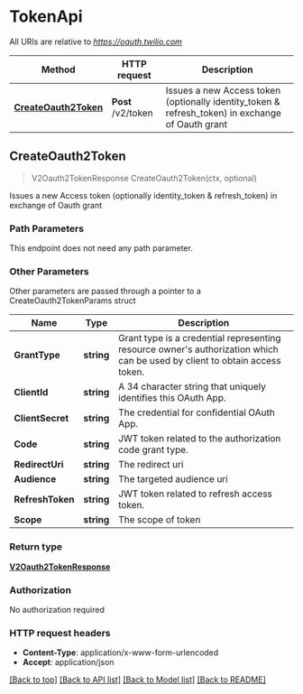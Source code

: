 # TokenApi

All URIs are relative to *https://oauth.twilio.com*

Method | HTTP request | Description
------------- | ------------- | -------------
[**CreateOauth2Token**](TokenApi.md#CreateOauth2Token) | **Post** /v2/token | Issues a new Access token (optionally identity_token &amp; refresh_token) in exchange of Oauth grant



## CreateOauth2Token

> V2Oauth2TokenResponse CreateOauth2Token(ctx, optional)

Issues a new Access token (optionally identity_token & refresh_token) in exchange of Oauth grant

### Path Parameters

This endpoint does not need any path parameter.

### Other Parameters

Other parameters are passed through a pointer to a CreateOauth2TokenParams struct


Name | Type | Description
------------- | ------------- | -------------
**GrantType** | **string** | Grant type is a credential representing resource owner's authorization which can be used by client to obtain access token.
**ClientId** | **string** | A 34 character string that uniquely identifies this OAuth App.
**ClientSecret** | **string** | The credential for confidential OAuth App.
**Code** | **string** | JWT token related to the authorization code grant type.
**RedirectUri** | **string** | The redirect uri
**Audience** | **string** | The targeted audience uri
**RefreshToken** | **string** | JWT token related to refresh access token.
**Scope** | **string** | The scope of token

### Return type

[**V2Oauth2TokenResponse**](V2Oauth2TokenResponse.md)

### Authorization

No authorization required

### HTTP request headers

- **Content-Type**: application/x-www-form-urlencoded
- **Accept**: application/json

[[Back to top]](#) [[Back to API list]](../README.md#documentation-for-api-endpoints)
[[Back to Model list]](../README.md#documentation-for-models)
[[Back to README]](../README.md)

